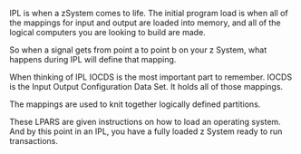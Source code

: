 IPL is
when a zSystem comes to life.
The initial program load
is when all of the mappings
for input and output are loaded
into memory, and all of the
logical computers you are looking
to build are made.

So when a signal gets from point
a to point b on your z System,
what happens during
IPL will define that mapping.

When thinking of IPL
IOCDS is the most important
part to remember. IOCDS is the
Input Output Configuration
Data Set. It holds all of those
mappings.

The mappings are used to
knit together logically
defined partitions.

These LPARS
are given instructions
on how to load an operating
system. And by this point in an
IPL, you have a fully
loaded z System ready to
run transactions.

